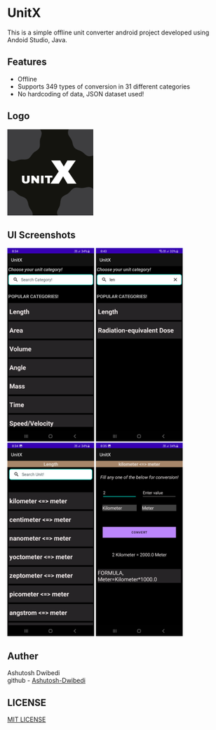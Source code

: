 <h1>UnitX</h1>

This is a simple offline unit converter android project developed using Andoid Studio, Java.
<br>
<h2>Features</h2>
<ul>
  <li>Offline</li>
  <li>Supports 349 types of conversion in 31 different categories</li>
  <li>No hardcoding of data, JSON dataset used!</li>
</ul>
<h2>Logo</h2>
<img src="UnitX ss/logo_unitx.png" width="196" height="196">
<h2>UI Screenshots</h2>
<span>
  <img src="UnitX ss/unitx_ss_1.png" width="198" height="440">
  <img src="UnitX ss/unitx_ss_2.png" width="198" height="440">
  <img src="UnitX ss/unitx_ss_3.png" width="198" height="440">
  <img src="UnitX ss/unitx_ss_4.png" width="198" height="440">
</span>
<h2>Auther</h2>
Ashutosh Dwibedi
<br>
github - <a href="https://github.com/Ashutosh-Dwibedi">Ashutosh-Dwibedi</a>
<h2>LICENSE</h2>
<a href="https://github.com/Ashutosh-Dwibedi/UnitX/blob/main/LICENSE">MIT LICENSE</a>
